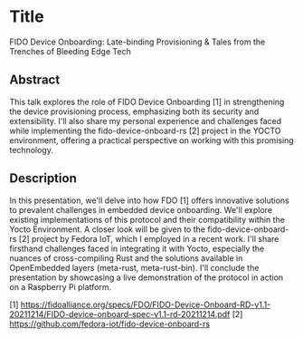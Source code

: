 # Title

FIDO Device Onboarding: Late-binding Provisioning & Tales from the Trenches of
Bleeding Edge Tech

## Abstract

This talk explores the role of FIDO Device Onboarding [1] in strengthening the
device provisioning process, emphasizing both its security and extensibility.
I'll also share my personal experience and challenges faced while implementing
the fido-device-onboard-rs [2] project in the YOCTO environment, offering a
practical perspective on working with this promising technology.

## Description

In this presentation, we'll delve into how FDO [1] offers innovative solutions
to prevalent challenges in embedded device onboarding. We'll explore existing
implementations of this protocol and their compatibility within the Yocto
Environment. A closer look will be given to the fido-device-onboard-rs [2]
project by Fedora IoT, which I employed in a recent work. I'll share
firsthand challenges faced in integrating it with Yocto, especially the
nuances of cross-compiling Rust and the solutions available in OpenEmbedded
layers (meta-rust, meta-rust-bin). I'll conclude the presentation by showcasing
a live demonstration of the protocol in action on a Raspberry Pi platform.

[1] https://fidoalliance.org/specs/FDO/FIDO-Device-Onboard-RD-v1.1-20211214/FIDO-device-onboard-spec-v1.1-rd-20211214.pdf
[2] https://github.com/fedora-iot/fido-device-onboard-rs
